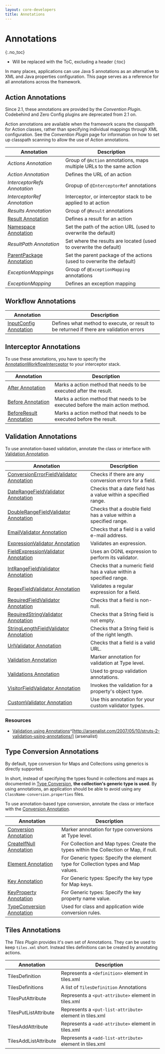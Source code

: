 ```yaml
---
layout: core-developers
title: Annotations
---
```


# Annotations
{:.no_toc}

* Will be replaced with the ToC, excluding a header
{:toc}

In many places, applications can use Java 5 annotations as an alternative to XML and Java properties configuration. 
This page serves as a reference for all annotations across the framework.

## Action Annotations

Since 2.1, these annotations are provided by the _Convention Plugin_. Codebehind and Zero Config plugins are 
deprecated from 2.1 on.

Action annotations are available when the framework scans the classpath for Action classes, rather than specifying 
individual mappings through XML configuration. See the _Convention Plugin_  page for information on how to set up 
classpath scanning to allow the use of Action annotations.

|Annotation|Description|
|----------|-----------|
|_Actions Annotation_ |Group of `@Action` annotations, maps multiple URLs to the same action|
|_Action Annotation_ |Defines the URL of an action|
|_InterceptorRefs Annotation_ |Gropup of `@InterceptorRef` annotations|
|_InterceptorRef Annotation_ |Interceptor, or interceptor stack to be applied to at action|
|_Results Annotation_ |Group of `@Result` annotations|
|[Result Annotation](result-annotation.html)|Defines a result for an action|
|[Namespace Annotation](namespace-annotation.html)|Set the path of the action URL (used to overwrite the default)|
|_ResultPath Annotation_ |Set where the results are located (used to overwrite the default)|
|[ParentPackage Annotation](parent-package-annotation.html)|Set the parent package of the actions (used to overwrite the default)|
|_ExceptionMappings_ |Group of `@ExceptionMapping` annotations|
|_ExceptionMapping_ |Defines an exception mapping|

## Workflow Annotations

|Annotation|Description|
|----------|-----------|
|[InputConfig Annotation](input-config-annotation.html)|Defines what method to execute, or result to be returned if there are validation errors|

## Interceptor Annotations

To use these annotations, you have to specify the [AnnotationWorkflowInterceptor](annotation-workflow-interceptor.html) to your interceptor stack.

|Annotation|Description|
|----------|-----------|
|[After Annotation](after-annotation.html)|Marks a action method that needs to be executed after the result.|
|[Before Annotation](before-annotation.html)|Marks a action method that needs to be executed before the main action method.|
|[BeforeResult Annotation](before-result-annotation.html)|Marks a action method that needs to be executed before the result.|

## Validation Annotations

To use annotation-based validation, annotate the class or interface with [Validation Annotation](validation-annotation.html).

|Annotation|Description|
|----------|-----------|
|[ConversionErrorFieldValidator Annotation](conversion-error-field-validator-annotation.html)|Checks if there are any conversion errors for a field.|
|[DateRangeFieldValidator Annotation](date-range-field-validator-annotation.html)|Checks that a date field has a value within a specified range.|
|[DoubleRangeFieldValidator Annotation](double-range-field-validator-annotation.html)|Checks that a double field has a value within a specified range.|
|[EmailValidator Annotation](email-validator-annotation.html)|Checks that a field is a valid e-mail address.|
|[ExpressionValidator Annotation](expression-validator-annotation.html)|Validates an expression.|
|[FieldExpressionValidator Annotation](field-expression-validator-annotation.html)|Uses an OGNL expression to perform its validator.|
|[IntRangeFieldValidator Annotation](int-range-field-validator-annotation.html)|Checks that a numeric field has a value within a specified range.|
|[RegexFieldValidator Annotation](regex-field-validator-annotation.html)|Validates a regular expression for a field.|
|[RequiredFieldValidator Annotation](required-field-validator-annotation.html)|Checks that a field is non-null.|
|[RequiredStringValidator Annotation](required-string-validator-annotation.html)|Checks that a String field is not empty.|
|[StringLengthFieldValidator Annotation](string-length-field-validator-annotation.html)|Checks that a String field is of the right length.|
|[UrlValidator Annotation](url-validator-annotation.html)|Checks that a field is a valid URL.|
|[Validation Annotation](validation-annotation.html)|Marker annotation for validation at Type level.|
|[Validations Annotation](validations-annotation.html)|Used to group validation annotations.|
|[VisitorFieldValidator Annotation](visitor-field-validator-annotation.html)|Invokes the validation for a property's object type.|
|[CustomValidator Annotation](custom-validator-annotation.html)|Use this annotation for your custom validator types.|

### Resources

- [Validation using Annotations](http://arsenalist.com/2007/05/10/struts-2-validation-using-annotations/)^[http://arsenalist.com/2007/05/10/struts-2-validation-using-annotations/] (arsenalist)

## Type Conversion Annotations

By default, type conversion for Maps and Collections using generics is directly supported.

In short, instead of specifying the types found in collections and maps as documented 
in [Type Conversion](type-conversion.html), **the collection's generic type is used**. By using annotations, 
an application should be able to avoid using any `ClassName-conversion.properties` files.

To use annotation-based type conversion, annotate the class or interface with the [Conversion Annotation](conversion-annotation.html).

|Annotation|Description|
|----------|-----------|
|[Conversion Annotation](conversion-annotation.html)|Marker annotation for type conversions at Type level.|
|[CreateIfNull Annotation](create-if-null-annotation.html)|For Collection and Map types: Create the types within the Collection or Map, if null.|
|[Element Annotation](element-annotation.html)|For Generic types: Specify the element type for Collection types and Map values.|
|[Key Annotation](key-annotation.html)|For Generic types: Specify the key type for Map keys.|
|[KeyProperty Annotation](key-property-annotation.html)|For Generic types: Specify the key property name value.|
|[TypeConversion Annotation](type-conversion-annotation.html)|Used for class and application wide conversion rules.|

## Tiles Annotations

The _Tiles Plugin_  provides it's own set of Annotations. They can be used to keep `tiles.xml` short. Instead tiles 
definitions can be created by annotating actions.

|Annotation|Description|
|----------|-----------|
|TilesDefinition|Represents a `<definition>` element in tiles.xml|
|TilesDefinitions|A list of `TilesDefinition` Annotations|
|TilesPutAttribute|Represents a `<put-attribute>` element in tiles.xml|
|TilesPutListAttribute|Represents a `<put-list-attribute>` element in tiles.xml|
|TilesAddAttribute|Represents a `<add-attribute>` element in tiles.xml|
|TilesAddListAttribute|Represents a `<add-list-attribute>` element in tiles.xml|

 
